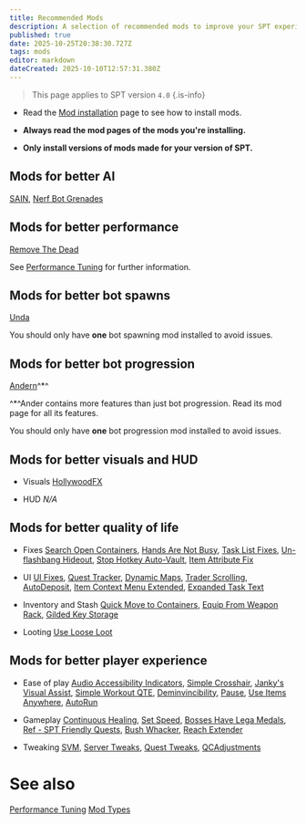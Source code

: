 ```yaml
---
title: Recommended Mods
description: A selection of recommended mods to improve your SPT experience.
published: true
date: 2025-10-25T20:38:30.727Z
tags: mods
editor: markdown
dateCreated: 2025-10-10T12:57:31.380Z
---
```


> This page applies to SPT version `4.0`
{.is-info}

- Read the [Mod installation](/Installing_Mods) page to see how to install mods.

- **Always read the mod pages of the mods you're installing.**

- **Only install versions of mods made for your version of SPT.**


## Mods for better AI
[SAIN](https://forge.sp-tarkov.com/mod/791/sain-solarints-ai-modifications-full-ai-combat-system-replacement), [Nerf Bot Grenades](https://forge.sp-tarkov.com/mod/1925/nerfbotgrenades)

## Mods for better performance

[Remove The Dead](https://forge.sp-tarkov.com/mod/1551/remove-the-dead)

See [Performance Tuning](/Performance_Tuning) for further information.

## Mods for better bot spawns

[Unda](https://forge.sp-tarkov.com/mod/1173/unda)

You should only have **one** bot spawning mod installed to avoid issues.

## Mods for better bot progression

[Andern](<https://forge.sp-tarkov.com/mod/1064/andern>)^*^

^*^Ander contains more features than just bot progression. Read its mod page for all its features.

You should only have **one** bot progression mod installed to avoid issues.

## Mods for better visuals and HUD

- Visuals
[HollywoodFX](https://forge.sp-tarkov.com/mod/2003/hollywoodfx)

- HUD
*N/A*

## Mods for better quality of life

- Fixes
[Search Open Containers](https://forge.sp-tarkov.com/mod/934/search-open-containers), [Hands Are Not Busy](https://forge.sp-tarkov.com/mod/1298/handsarenotbusy), [Task List Fixes](https://forge.sp-tarkov.com/mod/824/task-list-fixes), [Un-flashbang Hideout](https://forge.sp-tarkov.com/mod/1425/un-flashbang-hideout), [Stop Hotkey Auto-Vault](https://forge.sp-tarkov.com/mod/1652/stop-hotkey-auto-vault), [Item Attribute Fix](https://forge.sp-tarkov.com/mod/910/item-attribute-fix)

- UI
[UI Fixes](https://forge.sp-tarkov.com/mod/1342/ui-fixes), [Quest Tracker](https://forge.sp-tarkov.com/mod/1140/quest-tracker), [Dynamic Maps](https://forge.sp-tarkov.com/mod/1431/dynamic-maps), [Trader Scrolling](https://forge.sp-tarkov.com/mod/1089/kaeno-traderscrolling), [AutoDeposit](https://forge.sp-tarkov.com/mod/1469/autodeposit), [Item Context Menu Extended](https://forge.sp-tarkov.com/mod/940/item-context-menu-extended), [Expanded Task Text](https://forge.sp-tarkov.com/mod/2389/expanded-task-text)

- Inventory and Stash
[Quick Move to Containers](https://forge.sp-tarkov.com/mod/1341/quick-move-to-containers), [Equip From Weapon Rack](https://forge.sp-tarkov.com/mod/1136/equip-from-weapon-rack), [Gilded Key Storage](https://forge.sp-tarkov.com/mod/865/gilded-key-storage)

- Looting
[Use Loose Loot](https://forge.sp-tarkov.com/mod/933/use-loose-loot)

## Mods for better player experience

- Ease of play
[Audio Accessibility Indicators](https://forge.sp-tarkov.com/mod/1760/audio-accessibility-indicators), [Simple Crosshair](https://forge.sp-tarkov.com/mod/1387/simple-crosshair), [Janky's Visual Assist](https://forge.sp-tarkov.com/mod/2213/jankys-visual-assist), [Simple Workout QTE](https://forge.sp-tarkov.com/mod/1437/simple-workout-qte), [Deminvincibility](https://forge.sp-tarkov.com/mod/1117/deminvincibility), [Pause](https://forge.sp-tarkov.com/mod/2046/pause), [Use Items Anywhere](https://forge.sp-tarkov.com/mod/2386/use-items-anywhere), [AutoRun](https://forge.sp-tarkov.com/mod/1477/autorun)

- Gameplay
[Continuous Healing](https://forge.sp-tarkov.com/mod/1884/continuous-healing), [Set Speed](https://forge.sp-tarkov.com/mod/994/set-speed-set-player-speed-with-hotkeys), [Bosses Have Lega Medals](https://forge.sp-tarkov.com/mod/1539/bosses-have-lega-medals), [Ref - SPT Friendly Quests](https://forge.sp-tarkov.com/mod/1538/ref-spt-friendly-quests), [Bush Whacker](https://forge.sp-tarkov.com/mod/2329/bushwhacker-standalone), [Reach Extender](https://forge.sp-tarkov.com/mod/1260/reach-extender)

- Tweaking
[SVM](https://forge.sp-tarkov.com/mod/236/server-value-modifier-svm), [Server Tweaks](https://forge.sp-tarkov.com/mod/2360/server-tweaks-discount-svm), [Quest Tweaks](https://forge.sp-tarkov.com/mod/1537/sgtlaggys-quest-tweaks), [QCAdjustments](https://forge.sp-tarkov.com/mod/1867/qcadjustments)

# See also
[Performance Tuning](/Performance_Tuning)
[Mod Types](/Mod_Types)